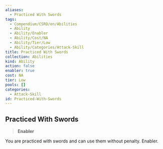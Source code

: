 ```yaml
---
aliases:
  - Practiced With Swords
tags:
  - Compendium/CSRD/en/Abilities
  - Ability
  - Ability/Enabler
  - Ability/Cost/NA
  - Ability/Tier/Low
  - Ability/Categories/Attack-Skill
title: Practiced With Swords
collection: Abilities
kind: Ability
action: false
enabler: true
cost: NA
tier: Low
pools: []
categories:
  - Attack-Skill
id: Practiced-With-Swords
---
```

## Practiced With Swords    
>**Enabler**  
    
You are practiced with swords and can use them without penalty. Enabler.
